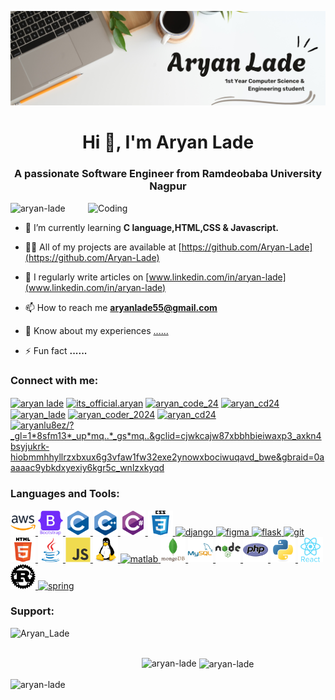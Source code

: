 ![logo](https://github.com/Aryan-Lade/Aryan-Lade/blob/main/White%20Minimalist%20Profile%20LinkedIn%20Banner.png)
<h1 align="center">Hi 👋, I'm Aryan Lade</h1>
<h3 align="center">A passionate Software Engineer from Ramdeobaba University Nagpur</h3>

<img align="right" alt="Coding" width="380" src="https://user-images.githubusercontent.com/55389276/140866485-8fb1c876-9a8f-4d6a-98dc-08c4981eaf70.gif">

<p align="left"> <img src="https://komarev.com/ghpvc/?username=aryan-lade&label=Profile%20views&color=0e75b6&style=flat" alt="aryan-lade" /> </p>

- 🌱 I’m currently learning **C language,HTML,CSS & Javascript.**

- 👨‍💻 All of my projects are available at [https://github.com/Aryan-Lade](https://github.com/Aryan-Lade)

- 📝 I regularly write articles on [www.linkedin.com/in/aryan-lade](www.linkedin.com/in/aryan-lade)

- 📫 How to reach me **aryanlade55@gmail.com**

- 📄 Know about my experiences [......](......)

- ⚡ Fun fact **......**

<h3 align="left">Connect with me:</h3>
<p align="left">
<a href="https://linkedin.com/in/aryan lade" target="blank"><img align="center" src="https://raw.githubusercontent.com/rahuldkjain/github-profile-readme-generator/master/src/images/icons/Social/linked-in-alt.svg" alt="aryan lade" height="30" width="40" /></a>
<a href="https://instagram.com/its_official.aryan" target="blank"><img align="center" src="https://raw.githubusercontent.com/rahuldkjain/github-profile-readme-generator/master/src/images/icons/Social/instagram.svg" alt="its_official.aryan" height="30" width="40" /></a>
<a href="https://www.codechef.com/users/aryan_code_24" target="blank"><img align="center" src="https://cdn.jsdelivr.net/npm/simple-icons@3.1.0/icons/codechef.svg" alt="aryan_code_24" height="30" width="40" /></a>
<a href="https://www.hackerrank.com/aryan_cd24" target="blank"><img align="center" src="https://raw.githubusercontent.com/rahuldkjain/github-profile-readme-generator/master/src/images/icons/Social/hackerrank.svg" alt="aryan_cd24" height="30" width="40" /></a>
<a href="https://codeforces.com/profile/aryan_lade" target="blank"><img align="center" src="https://raw.githubusercontent.com/rahuldkjain/github-profile-readme-generator/master/src/images/icons/Social/codeforces.svg" alt="aryan_lade" height="30" width="40" /></a>
<a href="https://www.leetcode.com/aryan_coder_2024" target="blank"><img align="center" src="https://raw.githubusercontent.com/rahuldkjain/github-profile-readme-generator/master/src/images/icons/Social/leet-code.svg" alt="aryan_coder_2024" height="30" width="40" /></a>
<a href="https://www.hackerearth.com/aryan_cd24" target="blank"><img align="center" src="https://raw.githubusercontent.com/rahuldkjain/github-profile-readme-generator/master/src/images/icons/Social/hackerearth.svg" alt="aryan_cd24" height="30" width="40" /></a>
<a href="https://auth.geeksforgeeks.org/user/aryanlu8ez/?_gl=1*8sfm13*_up*mq..*_gs*mq..&gclid=cjwkcajw87xbbhbieiwaxp3_axkn4bsyjukrk-hiobmmhhyllrzxbxux6g3vfaw1fw32exe2ynowxbociwuqavd_bwe&gbraid=0aaaaac9ybkdxyexiy6kgr5c_wnlzxkyqd" target="blank"><img align="center" src="https://raw.githubusercontent.com/rahuldkjain/github-profile-readme-generator/master/src/images/icons/Social/geeks-for-geeks.svg" alt="aryanlu8ez/?_gl=1*8sfm13*_up*mq..*_gs*mq..&gclid=cjwkcajw87xbbhbieiwaxp3_axkn4bsyjukrk-hiobmmhhyllrzxbxux6g3vfaw1fw32exe2ynowxbociwuqavd_bwe&gbraid=0aaaaac9ybkdxyexiy6kgr5c_wnlzxkyqd" height="30" width="40" /></a>
</p>

<h3 align="left">Languages and Tools:</h3>
<p align="left"> <a href="https://aws.amazon.com" target="_blank" rel="noreferrer"> <img src="https://raw.githubusercontent.com/devicons/devicon/master/icons/amazonwebservices/amazonwebservices-original-wordmark.svg" alt="aws" width="40" height="40"/> </a> <a href="https://getbootstrap.com" target="_blank" rel="noreferrer"> <img src="https://raw.githubusercontent.com/devicons/devicon/master/icons/bootstrap/bootstrap-plain-wordmark.svg" alt="bootstrap" width="40" height="40"/> </a> <a href="https://www.cprogramming.com/" target="_blank" rel="noreferrer"> <img src="https://raw.githubusercontent.com/devicons/devicon/master/icons/c/c-original.svg" alt="c" width="40" height="40"/> </a> <a href="https://www.w3schools.com/cpp/" target="_blank" rel="noreferrer"> <img src="https://raw.githubusercontent.com/devicons/devicon/master/icons/cplusplus/cplusplus-original.svg" alt="cplusplus" width="40" height="40"/> </a> <a href="https://www.w3schools.com/cs/" target="_blank" rel="noreferrer"> <img src="https://raw.githubusercontent.com/devicons/devicon/master/icons/csharp/csharp-original.svg" alt="csharp" width="40" height="40"/> </a> <a href="https://www.w3schools.com/css/" target="_blank" rel="noreferrer"> <img src="https://raw.githubusercontent.com/devicons/devicon/master/icons/css3/css3-original-wordmark.svg" alt="css3" width="40" height="40"/> </a> <a href="https://www.djangoproject.com/" target="_blank" rel="noreferrer"> <img src="https://cdn.worldvectorlogo.com/logos/django.svg" alt="django" width="40" height="40"/> </a> <a href="https://www.figma.com/" target="_blank" rel="noreferrer"> <img src="https://www.vectorlogo.zone/logos/figma/figma-icon.svg" alt="figma" width="40" height="40"/> </a> <a href="https://flask.palletsprojects.com/" target="_blank" rel="noreferrer"> <img src="https://www.vectorlogo.zone/logos/pocoo_flask/pocoo_flask-icon.svg" alt="flask" width="40" height="40"/> </a> <a href="https://git-scm.com/" target="_blank" rel="noreferrer"> <img src="https://www.vectorlogo.zone/logos/git-scm/git-scm-icon.svg" alt="git" width="40" height="40"/> </a> <a href="https://www.w3.org/html/" target="_blank" rel="noreferrer"> <img src="https://raw.githubusercontent.com/devicons/devicon/master/icons/html5/html5-original-wordmark.svg" alt="html5" width="40" height="40"/> </a> <a href="https://www.java.com" target="_blank" rel="noreferrer"> <img src="https://raw.githubusercontent.com/devicons/devicon/master/icons/java/java-original.svg" alt="java" width="40" height="40"/> </a> <a href="https://developer.mozilla.org/en-US/docs/Web/JavaScript" target="_blank" rel="noreferrer"> <img src="https://raw.githubusercontent.com/devicons/devicon/master/icons/javascript/javascript-original.svg" alt="javascript" width="40" height="40"/> </a> <a href="https://www.linux.org/" target="_blank" rel="noreferrer"> <img src="https://raw.githubusercontent.com/devicons/devicon/master/icons/linux/linux-original.svg" alt="linux" width="40" height="40"/> </a> <a href="https://www.mathworks.com/" target="_blank" rel="noreferrer"> <img src="https://upload.wikimedia.org/wikipedia/commons/2/21/Matlab_Logo.png" alt="matlab" width="40" height="40"/> </a> <a href="https://www.mongodb.com/" target="_blank" rel="noreferrer"> <img src="https://raw.githubusercontent.com/devicons/devicon/master/icons/mongodb/mongodb-original-wordmark.svg" alt="mongodb" width="40" height="40"/> </a> <a href="https://www.mysql.com/" target="_blank" rel="noreferrer"> <img src="https://raw.githubusercontent.com/devicons/devicon/master/icons/mysql/mysql-original-wordmark.svg" alt="mysql" width="40" height="40"/> </a> <a href="https://nodejs.org" target="_blank" rel="noreferrer"> <img src="https://raw.githubusercontent.com/devicons/devicon/master/icons/nodejs/nodejs-original-wordmark.svg" alt="nodejs" width="40" height="40"/> </a> <a href="https://www.php.net" target="_blank" rel="noreferrer"> <img src="https://raw.githubusercontent.com/devicons/devicon/master/icons/php/php-original.svg" alt="php" width="40" height="40"/> </a> <a href="https://www.python.org" target="_blank" rel="noreferrer"> <img src="https://raw.githubusercontent.com/devicons/devicon/master/icons/python/python-original.svg" alt="python" width="40" height="40"/> </a> <a href="https://reactjs.org/" target="_blank" rel="noreferrer"> <img src="https://raw.githubusercontent.com/devicons/devicon/master/icons/react/react-original-wordmark.svg" alt="react" width="40" height="40"/> </a> <a href="https://www.rust-lang.org" target="_blank" rel="noreferrer"> <img src="https://raw.githubusercontent.com/devicons/devicon/master/icons/rust/rust-plain.svg" alt="rust" width="40" height="40"/> </a> <a href="https://spring.io/" target="_blank" rel="noreferrer"> <img src="https://www.vectorlogo.zone/logos/springio/springio-icon.svg" alt="spring" width="40" height="40"/> </a> </p>

<h3 align="left">Support:</h3>
<p><a href="https://www.buymeacoffee.com/Aryan_Lade"> <img align="left" src="https://cdn.buymeacoffee.com/buttons/v2/default-yellow.png" height="50" width="210" alt="Aryan_Lade" /></a></p><br><br>

<p><img align="left" src="https://github-readme-stats.vercel.app/api/top-langs?username=aryan-lade&show_icons=true&locale=en&layout=compact" alt="aryan-lade" /></p>

<p>&nbsp;<img align="center" src="https://github-readme-stats.vercel.app/api?username=aryan-lade&show_icons=true&locale=en" alt="aryan-lade" /></p>

<p><img align="center" src="https://github-readme-streak-stats.herokuapp.com/?user=aryan-lade&" alt="aryan-lade" /></p>
